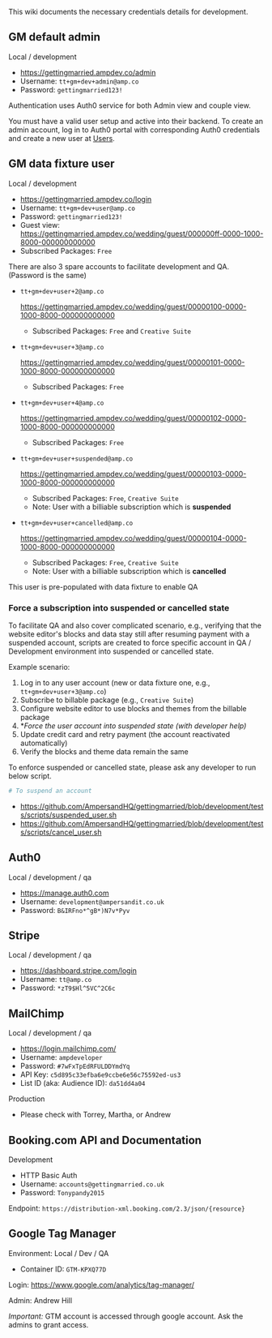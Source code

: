 This wiki documents the necessary credentials details for development.

## GM default admin

Local / development
- https://gettingmarried.ampdev.co/admin
- Username: `tt+gm+dev+admin@amp.co`
- Password: `gettingmarried123!`

Authentication uses Auth0 service for both Admin view and couple view.
 
You must have a valid user setup and active into their backend. To create an admin account, log in to Auth0 portal  with corresponding Auth0 credentials and create a new user at [Users](https://manage.auth0.com/#/users). 

## GM data fixture user

Local / development
- https://gettingmarried.ampdev.co/login
- Username: `tt+gm+dev+user@amp.co`
- Password: `gettingmarried123!`
- Guest view: https://gettingmarried.ampdev.co/wedding/guest/000000ff-0000-1000-8000-000000000000
- Subscribed Packages: `Free`

There are also 3 spare accounts to facilitate development and QA. (Password is the same)

- `tt+gm+dev+user+2@amp.co`

    https://gettingmarried.ampdev.co/wedding/guest/00000100-0000-1000-8000-000000000000

    - Subscribed Packages: `Free` and `Creative Suite`

- `tt+gm+dev+user+3@amp.co`

    https://gettingmarried.ampdev.co/wedding/guest/00000101-0000-1000-8000-000000000000

    - Subscribed Packages: `Free`

- `tt+gm+dev+user+4@amp.co`

    https://gettingmarried.ampdev.co/wedding/guest/00000102-0000-1000-8000-000000000000

    - Subscribed Packages: `Free`

- `tt+gm+dev+user+suspended@amp.co`

    https://gettingmarried.ampdev.co/wedding/guest/00000103-0000-1000-8000-000000000000

    - Subscribed Packages: `Free`, `Creative Suite`
    - Note: User with a billiable subscription which is **suspended**

- `tt+gm+dev+user+cancelled@amp.co`

    https://gettingmarried.ampdev.co/wedding/guest/00000104-0000-1000-8000-000000000000

    - Subscribed Packages: `Free`, `Creative Suite`
    - Note: User with a billiable subscription which is **cancelled**

This user is pre-populated with data fixture to enable QA

### Force a subscription into suspended or cancelled state

To facilitate QA and also cover complicated scenario, e.g., verifying that the website editor's blocks and data stay still after resuming payment with a suspended account, scripts are created to force specific account in QA / Development environment into suspended or cancelled state.

Example scenario:

1. Log in to any user account (new or data fixture one, e.g., `tt+gm+dev+user+3@amp.co`)
1. Subscribe to billable package (e.g., `Creative Suite`)
1. Configure website editor to use blocks and themes from the billable package
1. **Force the user account into suspended state (with developer help)*
1. Update credit card and retry payment (the account reactivated automatically)
1. Verify the blocks and theme data remain the same

To enforce suspended or cancelled state, please ask any developer to run below script.

```bash
# To suspend an account
```

- https://github.com/AmpersandHQ/gettingmarried/blob/development/tests/scripts/suspended_user.sh
- https://github.com/AmpersandHQ/gettingmarried/blob/development/tests/scripts/cancel_user.sh

## Auth0

Local / development / qa
- https://manage.auth0.com
- Username: `development@ampersandit.co.uk`
- Password: `B&IRFno*^gB*)N7v*Pyv`

## Stripe

Local / development / qa
- https://dashboard.stripe.com/login
- Username: `tt@amp.co`
- Password: `*zT9$Hl^5VC^2C6c`

## MailChimp

Local / development / qa
- https://login.mailchimp.com/
- Username: `ampdeveloper`
- Password: `#7wFxTpEdRFULDDYmdYq`
- API Key: `c5d895c33efba6e9ccbe6e56c75592ed-us3`
- List ID (aka: Audience ID): `da51dd4a04`

Production
- Please check with Torrey, Martha, or Andrew

## Booking.com API and Documentation

Development
- HTTP Basic Auth
- Username: `accounts@gettingmarried.co.uk`
- Password: `Tonypandy2015`

Endpoint: `https://distribution-xml.booking.com/2.3/json/{resource}`

## Google Tag Manager

Environment: Local / Dev / QA

- Container ID: `GTM-KPXQ77D`

Login: https://www.google.com/analytics/tag-manager/

Admin: Andrew Hill

*Important:* GTM account is accessed through google account. Ask the admins to grant access.